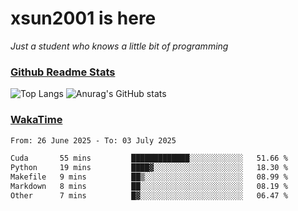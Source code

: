 # xsun2001 is here

*Just a student who knows a little bit of programming*

### [Github Readme Stats](https://github.com/anuraghazra/github-readme-stats)

![Top Langs](https://github-readme-stats.vercel.app/api/top-langs/?username=xsun2001&layout=compact&theme=radical) ![Anurag's GitHub stats](https://github-readme-stats.vercel.app/api?username=xsun2001&show_icons=true&theme=radical)

### [WakaTime](https://wakatime.com)

<!--START_SECTION:waka-->

```txt
From: 26 June 2025 - To: 03 July 2025

Cuda       55 mins         █████████████░░░░░░░░░░░░   51.66 %
Python     19 mins         ████▓░░░░░░░░░░░░░░░░░░░░   18.30 %
Makefile   9 mins          ██▒░░░░░░░░░░░░░░░░░░░░░░   08.99 %
Markdown   8 mins          ██░░░░░░░░░░░░░░░░░░░░░░░   08.19 %
Other      7 mins          █▓░░░░░░░░░░░░░░░░░░░░░░░   06.47 %
```

<!--END_SECTION:waka-->

